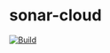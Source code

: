 # sonar-cloud

[![Build](https://github.com/JeffersonGibin/sonar-cloud/actions/workflows/main.yml/badge.svg?branch=main)](https://github.com/JeffersonGibin/sonar-cloud/actions/workflows/main.yml)
